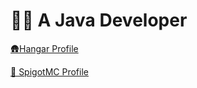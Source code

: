 # 🧑‍💻 A Java Developer

[🛖Hangar Profile](https://hangar.papermc.io/TheBjoRedCraft/)

[🔨 SpigotMC Profile](https://www.spigotmc.org/members/thebjoredcraft.1851481/)

